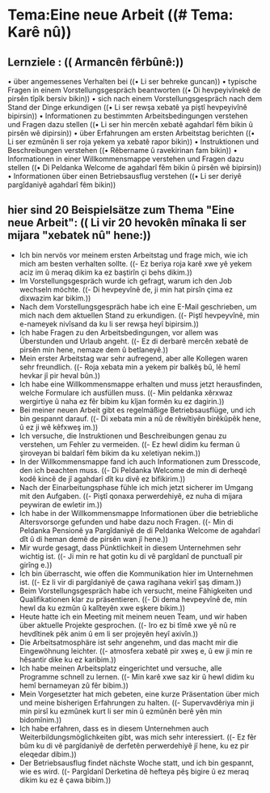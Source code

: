 # Tema:Eine neue Arbeit ((# Tema: Karê nû))
## Lernziele : (( Armancên fêrbûnê:))
• über angemessenes Verhalten bei ((• Li ser behreke guncan))
• typische Fragen in einem Vorstellungsgespräch beantworten ((• Di hevpeyivînekê de pirsên tîpîk bersiv bikin))
• sich nach einem Vorstellungsgespräch nach dem Stand der Dinge erkundigen ((• Li ser rewşa xebatê ya piştî hevpeyivînê bipirsin))
• Informationen zu bestimmten Arbeitsbedingungen verstehen und Fragen dazu stellen ((• Li ser hin mercên xebatê agahdarî fêm bikin û pirsên wê dipirsin))
• über Erfahrungen am ersten Arbeitstag berichten ((• Li ser ezmûnên li ser roja yekem ya xebatê rapor bikin))
• Instruktionen und Beschreibungen verstehen ((• Rêbername û ravekirinan fam bikin))
• Informationen in einer Willkommensmappe verstehen und Fragen dazu stellen ((• Di Peldanka Welcome de agahdarî fêm bikin û pirsên wê bipirsin))
• Informationen über einen Betriebsausflug verstehen ((• Li ser deriyê pargîdaniyê agahdarî fêm bikin))
## hier sind 20 Beispielsätze zum Thema "Eine neue Arbeit": (( Li vir 20 hevokên mînaka li ser mijara "xebatek nû" hene:))
- Ich bin nervös vor meinem ersten Arbeitstag und frage mich, wie ich mich am besten verhalten sollte. ((- Ez beriya roja karê xwe yê yekem aciz im û meraq dikim ka ez baştirîn çi behs dikim.))
- Im Vorstellungsgespräch wurde ich gefragt, warum ich den Job wechseln möchte. ((- Di hevpeyvînê de, ji min hat pirsîn çima ez dixwazim kar bikim.))
- Nach dem Vorstellungsgespräch habe ich eine E-Mail geschrieben, um mich nach dem aktuellen Stand zu erkundigen. ((- Piştî hevpeyvînê, min e-nameyek nivîsand da ku li ser rewşa heyî bipirsim.))
- Ich habe Fragen zu den Arbeitsbedingungen, vor allem was Überstunden und Urlaub angeht. ((- Ez di derbarê mercên xebatê de pirsên min hene, nemaze dem û betlaneyê.))
- Mein erster Arbeitstag war sehr aufregend, aber alle Kollegen waren sehr freundlich. ((- Roja xebata min a yekem pir balkêş bû, lê hemî hevkar jî pir heval bûn.))
- Ich habe eine Willkommensmappe erhalten und muss jetzt herausfinden, welche Formulare ich ausfüllen muss. ((- Min peldanka xêrxwaz wergirtiye û naha ez fêr bibim ku kîjan formên ku ez dagirin.))
- Bei meiner neuen Arbeit gibt es regelmäßige Betriebsausflüge, und ich bin gespannt darauf. ((- Di xebata min a nû de rêwîtiyên birêkûpêk hene, û ez ji wê kêfxweş im.))
- Ich versuche, die Instruktionen und Beschreibungen genau zu verstehen, um Fehler zu vermeiden. ((- Ez hewl didim ku ferman û şiroveyan bi baldarî fêm bikim da ku xeletiyan nekim.))
- In der Willkommensmappe fand ich auch Informationen zum Dresscode, den ich beachten muss. ((- Di Peldanka Welcome de min di derheqê kodê kincê de jî agahdarî dît ku divê ez bifikirim.))
- Nach der Einarbeitungsphase fühle ich mich jetzt sicherer im Umgang mit den Aufgaben. ((- Piştî qonaxa perwerdehiyê, ez nuha di mijara peywiran de ewletir im.))
- Ich habe in der Willkommensmappe Informationen über die betriebliche Altersvorsorge gefunden und habe dazu noch Fragen. ((- Min di Peldanka Pensionê ya Pargîdaniyê de di Peldanka Welcome de agahdarî dît û di heman demê de pirsên wan jî hene.))
- Mir wurde gesagt, dass Pünktlichkeit in diesem Unternehmen sehr wichtig ist. ((- Ji min re hat gotin ku di vê pargîdanî de punctualî pir girîng e.))
- Ich bin überrascht, wie offen die Kommunikation hier im Unternehmen ist. ((- Ez li vir di pargîdaniyê de çawa ragihana vekirî şaş dimam.))
- Beim Vorstellungsgespräch habe ich versucht, meine Fähigkeiten und Qualifikationen klar zu präsentieren. ((- Di dema hevpeyvînê de, min hewl da ku ezmûn û kalîteyên xwe eşkere bikim.))
- Heute hatte ich ein Meeting mit meinem neuen Team, und wir haben über aktuelle Projekte gesprochen. ((- Iro ez bi tîmê xwe yê nû re hevdîtinek pêk anim û em li ser projeyên heyî axivîn.))
- Die Arbeitsatmosphäre ist sehr angenehm, und das macht mir die Eingewöhnung leichter. ((- atmosfera xebatê pir xweş e, û ew ji min re hêsantir dike ku ez karibim.))
- Ich habe meinen Arbeitsplatz eingerichtet und versuche, alle Programme schnell zu lernen. ((- Min karê xwe saz kir û hewl didim ku hemî bernameyan zû fêr bibim.))
- Mein Vorgesetzter hat mich gebeten, eine kurze Präsentation über mich und meine bisherigen Erfahrungen zu halten. ((- Supervavdêriya min ji min pirsî ku ezmûnek kurt li ser min û ezmûnên berê yên min bidomînim.))
- Ich habe erfahren, dass es in diesem Unternehmen auch Weiterbildungsmöglichkeiten gibt, was mich sehr interessiert. ((- Ez fêr bûm ku di vê pargîdaniyê de derfetên perwerdehiyê jî hene, ku ez pir eleqedar dibim.))
- Der Betriebsausflug findet nächste Woche statt, und ich bin gespannt, wie es wird. ((- Pargîdanî Derketina dê hefteya pêş bigire û ez meraq dikim ku ez ê çawa bibim.))
